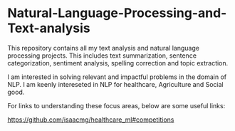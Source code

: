# Natural-Language-Processing-and-Text-analysis
This repository contains all my text analysis and natural language processing projects. This includes text summarization, sentence categorization, sentiment analysis, spelling correction and topic extraction.

I am interested in solving relevant and impactful problems in the domain of NLP. I am keenly intereseted in NLP for healthcare, Agriculture and Social good.

For links to understanding these focus areas, below are some useful links:

https://github.com/isaacmg/healthcare_ml#competitions
